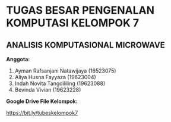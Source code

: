# TUGAS BESAR PENGENALAN KOMPUTASI KELOMPOK 7

## ANALISIS KOMPUTASIONAL MICROWAVE

**Anggota:**
1. Ayman Rafsanjani Natawijaya (16523075)
2. Aliya Husna Fayyaza (19623004)
3. Indah Novita Tangdililing (19623088)
4. Bevinda Vivian (19623228)

**Google Drive File Kelompok:**

https://bit.ly/tubeskelompok7
